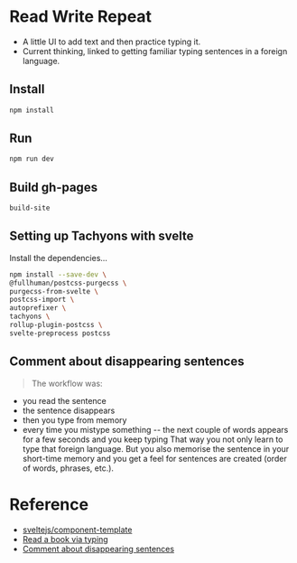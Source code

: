 # Read Write Repeat

- A little UI to add text and then practice typing it.
- Current thinking, linked to getting familiar typing sentences in a foreign language.

## Install
```bash
npm install
```

## Run
```bash
npm run dev
```

## Build gh-pages
```bash
build-site
```

## Setting up Tachyons with svelte

Install the dependencies...

```sh
npm install --save-dev \
@fullhuman/postcss-purgecss \
purgecss-from-svelte \
postcss-import \
autoprefixer \
tachyons \
rollup-plugin-postcss \
svelte-preprocess postcss
```

## Comment about disappearing sentences
> The workflow was:
- you read the sentence
- the sentence disappears
- then you type from memory
- every time you mistype something -- the next couple of words appears for a few seconds and you keep typing
That way you not only learn to type that foreign language. But you also memorise the sentence in your short-time memory and you get a feel for sentences are created (order of words, phrases, etc.).


# Reference
- [sveltejs/component-template](https://github.com/sveltejs/component-template)
- [Read a book via typing](https://news.ycombinator.com/item?id=24696658)
- [Comment about disappearing sentences](https://news.ycombinator.com/item?id=24697237)
